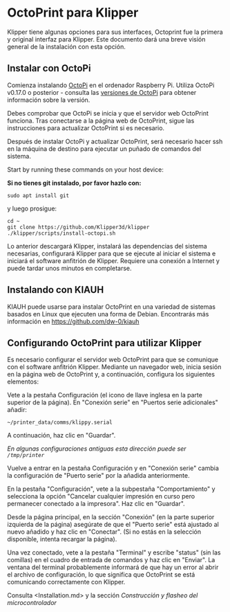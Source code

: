 # OctoPrint para Klipper

Klipper tiene algunas opciones para sus interfaces, Octoprint fue la primera y original interfaz para Klipper. Este documento dará una breve visión general de la instalación con esta opción.

## Instalar con OctoPi

Comienza instalando [OctoPi](https://github.com/guysoft/OctoPi) en el ordenador Raspberry Pi. Utiliza OctoPi v0.17.0 o posterior - consulta las [versiones de OctoPi](https://github.com/guysoft/OctoPi/releases) para obtener información sobre la versión.

Debes comprobar que OctoPi se inicia y que el servidor web OctoPrint funciona. Tras conectarse a la página web de OctoPrint, sigue las instrucciones para actualizar OctoPrint si es necesario.

Después de instalar OctoPi y actualizar OctoPrint, será necesario hacer ssh en la máquina de destino para ejecutar un puñado de comandos del sistema.

Start by running these commands on your host device:

**Si no tienes git instalado, por favor hazlo con:**

```
sudo apt install git
```

y luego prosigue:

```
cd ~
git clone https://github.com/Klipper3d/klipper
./klipper/scripts/install-octopi.sh
```

Lo anterior descargará Klipper, instalará las dependencias del sistema necesarias, configurará Klipper para que se ejecute al iniciar el sistema e iniciará el software anfitrión de Klipper. Requiere una conexión a Internet y puede tardar unos minutos en completarse.

## Instalando con KIAUH

KIAUH puede usarse para instalar OctoPrint en una variedad de sistemas basados en Linux que ejecuten una forma de Debian. Encontrarás más información en https://github.com/dw-0/kiauh

## Configurando OctoPrint para utilizar Klipper

Es necesario configurar el servidor web OctoPrint para que se comunique con el software anfitrión Klipper. Mediante un navegador web, inicia sesión en la página web de OctoPrint y, a continuación, configura los siguientes elementos:

Vete a la pestaña Configuración (el icono de llave inglesa en la parte superior de la página). En "Conexión serie" en "Puertos serie adicionales" añadir:

```
~/printer_data/comms/klippy.serial
```

A continuación, haz clic en "Guardar".

*En algunas configuraciones antiguas esta dirección puede ser `/tmp/printer`*

Vuelve a entrar en la pestaña Configuración y en "Conexión serie" cambia la configuración de "Puerto serie" por la añadida anteriormente.

En la pestaña "Configuración", vete a la subpestaña "Comportamiento" y selecciona la opción "Cancelar cualquier impresión en curso pero permanecer conectado a la impresora". Haz clic en "Guardar".

Desde la página principal, en la sección "Conexión" (en la parte superior izquierda de la página) asegúrate de que el "Puerto serie" está ajustado al nuevo añadido y haz clic en "Conectar". (Si no estás en la selección disponible, intenta recargar la página).

Una vez conectado, vete a la pestaña "Terminal" y escribe "status" (sin las comillas) en el cuadro de entrada de comandos y haz clic en "Enviar". La ventana del terminal probablemente informará de que hay un error al abrir el archivo de configuración, lo que significa que OctoPrint se está comunicando correctamente con Klipper.

Consulta <Installation.md> y la sección *Construcción y flasheo del microcontrolador*
